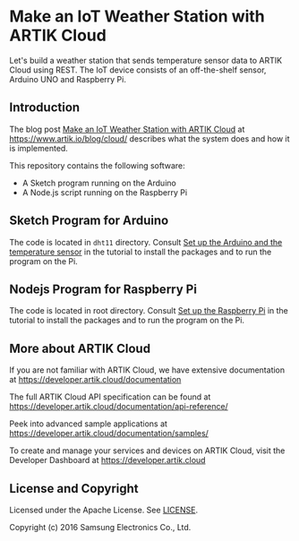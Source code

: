 # Make an IoT Weather Station with ARTIK Cloud

Let's build a weather station that sends temperature sensor data to ARTIK Cloud using REST. The IoT device consists of an off-the-shelf sensor, Arduino UNO and Raspberry Pi.

Introduction
-------------

The blog post [Make an IoT Weather Station with ARTIK Cloud](https://www.artik.io/blog/2016/08/make-iot-weather-station-artik-cloud/) at https://www.artik.io/blog/cloud/ describes what the system does and how it is implemented.

This repository contains the following software:

 - A Sketch program running on the Arduino
 - A Node.js script running on the Raspberry Pi

Sketch Program for Arduino
-------------

The code is located in `dht11` directory. Consult [Set up the Arduino and the temperature sensor](https://www.artik.io/blog/2016/08/make-iot-weather-station-artik-cloud/#set-up-the-Arduino-and-the-temperature-sensor) in the tutorial to install the packages and to run the program on the Pi.

Nodejs Program for Raspberry Pi
-------------

The code is located in root directory. Consult [Set up the Raspberry Pi](https://www.artik.io/blog/2016/08/make-iot-weather-station-artik-cloud/#set-up-the-raspberry-pi) in the tutorial to install the packages and to run the program on the Pi.

More about ARTIK Cloud
---------------

If you are not familiar with ARTIK Cloud, we have extensive documentation at https://developer.artik.cloud/documentation

The full ARTIK Cloud API specification can be found at https://developer.artik.cloud/documentation/api-reference/

Peek into advanced sample applications at https://developer.artik.cloud/documentation/samples/

To create and manage your services and devices on ARTIK Cloud, visit the Developer Dashboard at https://developer.artik.cloud

License and Copyright
---------------------

Licensed under the Apache License. See [LICENSE](https://github.com/artikcloud/sample-iot-weatherstation/blob/master/LICENSE).

Copyright (c) 2016 Samsung Electronics Co., Ltd.
